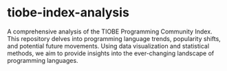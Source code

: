 # tiobe-index-analysis
A comprehensive analysis of the TIOBE Programming Community Index. This repository delves into programming language trends, popularity shifts, and potential future movements. Using data visualization and statistical methods, we aim to provide insights into the ever-changing landscape of programming languages.

